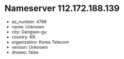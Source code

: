 # Nameserver 112.172.188.139

* as_number: 4766
* name: Unknown
* city: Gangseo-gu
* country: KR
* organization: Korea Telecom
* version: Unknown
* dnssec: false
